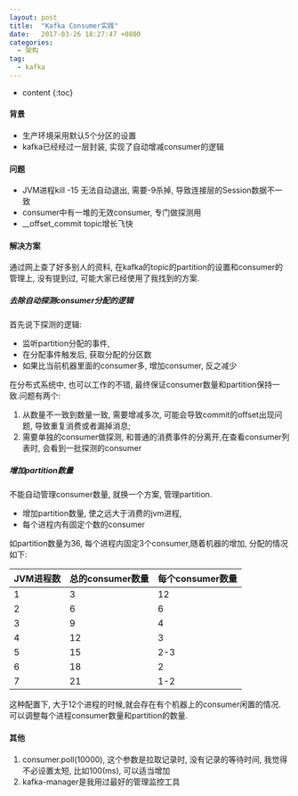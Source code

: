 ```yaml
---
layout: post
title:  "Kafka Consumer实践"
date:   2017-03-26 18:27:47 +0800
categories:
  - 架构
tag:
  - kafka
---
```


* content
{:toc}


#### 背景
* 生产环境采用默认5个分区的设置
* kafka已经经过一层封装, 实现了自动增减consumer的逻辑

#### 问题
* JVM进程kill -15 无法自动退出, 需要-9杀掉, 导致连接层的Session数据不一致
* consumer中有一堆的无效consumer, 专门做探测用
* __offset_commit topic增长飞快

#### 解决方案
通过网上查了好多别人的资料, 在kafka的topic的partition的设置和consumer的管理上, 没有提到过, 可能大家已经使用了我找到的方案.

##### 去除自动探测consumer分配的逻辑
首先说下探测的逻辑:
* 监听partition分配的事件,
* 在分配事件触发后, 获取分配的分区数
* 如果比当前机器里面的consumer多, 增加consumer, 反之减少

在分布式系统中, 也可以工作的不错, 最终保证consumer数量和partition保持一致.问题有两个:
1. 从数量不一致到数量一致, 需要增减多次, 可能会导致commit的offset出现问题, 导致重复消费或者漏掉消息;
2. 需要单独的consumer做探测, 和普通的消费事件的分离开,在查看consumer列表时, 会看到一批探测的consumer

##### 增加partition数量
不能自动管理consumer数量, 就换一个方案, 管理partition.
* 增加partition数量, 使之远大于消费的jvm进程,
* 每个进程内有固定个数的consumer

如partition数量为36, 每个进程内固定3个consumer,随着机器的增加, 分配的情况如下:

|JVM进程数|总的consumer数量|每个consumer数量|
|---------------|-------------------------|--------------------------|
|1| 3| 12|
|2|6|6|
|3|9|4|
|4|12|3|
|5|15|2-3|
|6|18|2|
|7|21|1-2|

这种配置下, 大于12个进程的时候,就会存在有个机器上的consumer闲置的情况. 可以调整每个进程consumer数量和partition的数量.

#### 其他
1. consumer.poll(10000), 这个参数是拉取记录时, 没有记录的等待时间, 我觉得不必设置太短, 比如100(ms), 可以适当增加
2. kafka-manager是我用过最好的管理监控工具
